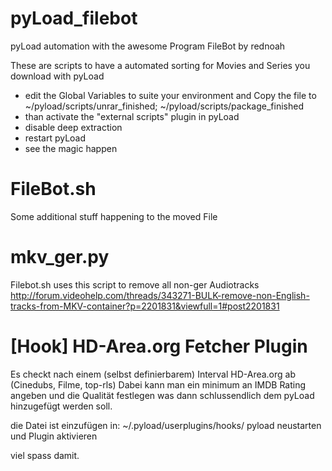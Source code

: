 pyLoad_filebot
==============

pyLoad automation with the awesome Program FileBot by rednoah


These are scripts to have a automated sorting for Movies and Series you download with pyLoad

- edit the Global Variables to suite your environment and Copy the file to ~/pyload/scripts/unrar_finished; ~/pyload/scripts/package_finished
- than activate the "external scripts" plugin in pyLoad 
- disable deep extraction
- restart pyLoad
- see the magic happen

FileBot.sh
==============
Some additional stuff happening to the moved File

mkv_ger.py
==============
Filebot.sh uses this script to remove all non-ger Audiotracks
http://forum.videohelp.com/threads/343271-BULK-remove-non-English-tracks-from-MKV-container?p=2201831&viewfull=1#post2201831


[Hook] HD-Area.org Fetcher Plugin
==============

Es checkt nach einem (selbst definierbarem) Interval HD-Area.org ab (Cinedubs, Filme, top-rls)
Dabei kann man ein minimum an IMDB Rating angeben und die Qualität festlegen was dann schlussendlich dem pyLoad hinzugefügt werden soll.


die Datei ist einzufügen in:
~/.pyload/userplugins/hooks/
pyload neustarten und Plugin aktivieren

viel spass damit.
